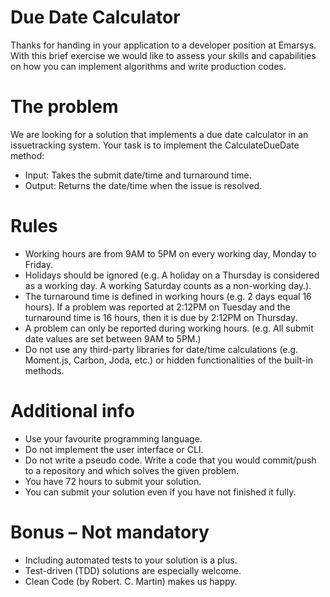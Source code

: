 # Due Date Calculator

Thanks for handing in your application to a developer position at Emarsys. With this
brief exercise we would like to assess your skills and capabilities on how you can
implement algorithms and write production codes.

# The problem
We are looking for a solution that implements a due date calculator in an issuetracking
system. Your task is to implement the CalculateDueDate method:
- Input: Takes the submit date/time and turnaround time.
- Output: Returns the date/time when the issue is resolved.

# Rules
- Working hours are from 9AM to 5PM on every working day, Monday to Friday.
- Holidays should be ignored (e.g. A holiday on a Thursday is considered as a
working day. A working Saturday counts as a non-working day.).
- The turnaround time is defined in working hours (e.g. 2 days equal 16 hours).
If a problem was reported at 2:12PM on Tuesday and the turnaround time is
16 hours, then it is due by 2:12PM on Thursday.
- A problem can only be reported during working hours. (e.g. All submit date
values are set between 9AM to 5PM.)
- Do not use any third-party libraries for date/time calculations (e.g. Moment.js,
Carbon, Joda, etc.) or hidden functionalities of the built-in methods.

# Additional info
- Use your favourite programming language.
- Do not implement the user interface or CLI.
- Do not write a pseudo code. Write a code that you would commit/push to a
repository and which solves the given problem.
- You have 72 hours to submit your solution.
- You can submit your solution even if you have not finished it fully.

# Bonus – Not mandatory
- Including automated tests to your solution is a plus.
- Test-driven (TDD) solutions are especially welcome.
- Clean Code (by Robert. C. Martin) makes us happy.